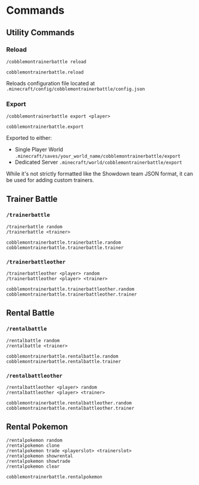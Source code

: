 # Commands

## Utility Commands

### Reload

```
/cobblemontrainerbattle reload
```
```
cobblemontrainerbattle.reload
```

Reloads configuration file located at `.minecraft/config/cobblemontrainerbattle/config.json`

### Export

```
/cobblemontrainerbattle export <player>
```
```
cobblemontrainerbattle.export
```

Exported to either:

- Single Player World `.minecraft/saves/your_world_name/cobblemontrainerbattle/export`
- Dedicated Server `.minecraft/world/cobblemontrainerbattle/export`

While it's not strictly formatted like the Showdown team JSON format, it can be used for adding custom trainers.

## Trainer Battle

### `/trainerbattle`

```
/trainerbattle random
/trainerbattle <trainer>
```
```
cobblemontrainerbattle.trainerbattle.random
cobblemontrainerbattle.trainerbattle.trainer
```

### `/trainerbattleother`

```
/trainerbattleother <player> random
/trainerbattleother <player> <trainer>
```
```
cobblemontrainerbattle.trainerbattleother.random
cobblemontrainerbattle.trainerbattleother.trainer
```

## Rental Battle

### `/rentalbattle`

```
/rentalbattle random
/rentalbattle <trainer>
```
```
cobblemontrainerbattle.rentalbattle.random
cobblemontrainerbattle.rentalbattle.trainer
```

### `/rentalbattleother`

```
/rentalbattleother <player> random
/rentalbattleother <player> <trainer>
```
```
cobblemontrainerbattle.rentalbattleother.random
cobblemontrainerbattle.rentalbattleother.trainer
```

## Rental Pokemon

```
/rentalpokemon random
/rentalpokemon clone
/rentalpokemon trade <playerslot> <trainerslot>
/rentalpokemon showrental
/rentalpokemon showtrade
/rentalpokemon clear
```

```
cobblemontrainerbattle.rentalpokemon
```